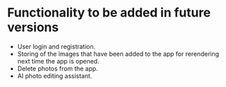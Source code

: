 # Functionality to be added in future versions

* User login and registration.
* Storing of the images that have been added to the app for rerendering next time the app is opened.
* Delete photos from the app.
* AI photo editing assistant.
